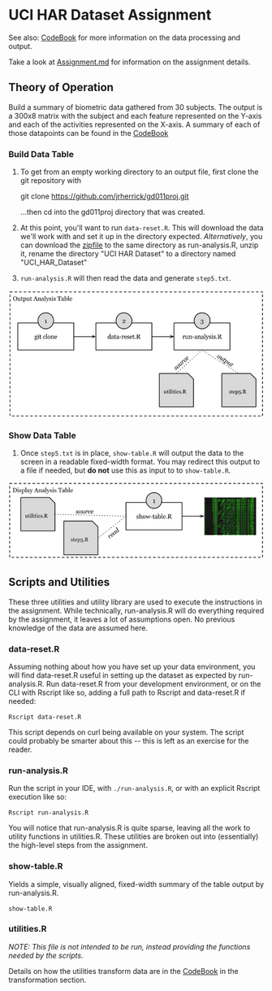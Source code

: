 # UCI HAR Dataset Assignment

See also: [CodeBook](https://github.com/jrherrick/gd011proj/blob/master/CodeBook.md) for more information on the data processing and output.

Take a look at [Assignment.md](https://github.com/jrherrick/gd011proj/blob/master/Assignment.md) for information on the assignment details.


## Theory of Operation

Build a summary of biometric data gathered from 30 subjects. The output is a 300x8 matrix with the subject and each feature represented on the Y-axis and each of the activities represented on the X-axis. A summary of each of those datapoints can be found in the [CodeBook](https://github.com/jrherrick/gd011proj/blob/master/CodeBook.md)

### Build Data Table

1. To get from an empty working directory to an output file, first clone the git repository with 

    git clone https://github.com/jrherrick/gd011proj.git
    
    ...then cd into the gd011proj directory that was created. 

2. At this point, you'll want to run `data-reset.R`. This will download the data we'll work with and set it up in the directory expected. *Alternatively*, you can download the [zipfile](https://d396qusza40orc.cloudfront.net/getdata%2Fprojectfiles%2FUCI%20HAR%20Dataset.zip) to the same directory as run-analysis.R, unzip it, rename the directory "UCI HAR Dataset" to a directory named "UCI_HAR_Dataset"

3. `run-analysis.R` will then read the data and generate `step5.txt`.

![w01.jpg](w01.png)

### Show Data Table

1. Once `step5.txt` is in place, `show-table.R` will output the data to the screen in a readable fixed-width format. You may redirect this output to a file if needed, but **do not** use this as input to to `show-table.R`.

![w02.jpg](w02.png)

## Scripts and Utilities

These three utilities and utility library are used to execute the instructions in the assignment. While technically, run-analysis.R will do everything required by the assignment, it leaves a lot of assumptions open. No previous knowledge of the data are assumed here.

### data-reset.R

Assuming nothing about how you have set up your data environment, you will find data-reset.R useful in setting up the dataset as expected by run-analysis.R. Run data-reset.R from your development environment, or on the CLI with Rscript like so, adding a full path to Rscript and data-reset.R if needed:

    Rscript data-reset.R

This script depends on curl being available on your system. The script could probably be smarter about this -- this is left as an exercise for the reader.

### run-analysis.R

Run the script in your IDE, with `./run-analysis.R`, or with an explicit Rscript execution like so:

    Rscript run-analysis.R

You will notice that run-analysis.R is quite sparse, leaving all the work to utility functions in utilities.R. These utilities are broken out into (essentially) the high-level steps from the assignment. 

### show-table.R

Yields a simple, visually aligned, fixed-width summary of the table output by run-analysis.R.

    show-table.R

### utilities.R

*NOTE: This file is not intended to be run, instead providing the functions needed by the scripts.*

Details on how the utilities transform data are in the [CodeBook](https://github.com/jrherrick/gd011proj/blob/master/CodeBook.md) in the transformation section.
